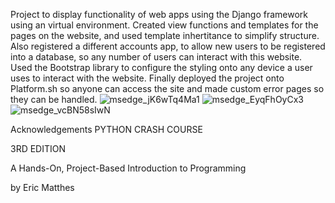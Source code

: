 Project to display functionality of web apps using the Django framework using an virtual environment.
Created view functions and templates for the pages on the website, and used template inhertitance to simplify structure.
Also registered a different accounts app, to allow new users to be registered into a database, so any number of users can interact with this website.
Used the Bootstrap library to configure the styling onto any device a user uses to interact with the website. 
Finally deployed the project onto Platform.sh so anyone can access the site and made custom error pages so they can be handled.
![msedge_jK6wTq4Ma1](https://github.com/MiteshPat/Blog/assets/41588229/ecc9aef6-11d8-4d18-8436-a122e3b65dd7)
![msedge_EyqFhOyCx3](https://github.com/MiteshPat/Blog/assets/41588229/420a3964-bfe8-4672-8984-fdbe561780d4)
![msedge_vcBN58sIwN](https://github.com/MiteshPat/Blog/assets/41588229/6e328a9a-265e-4759-96c7-17524654cc80)

Acknowledgements PYTHON CRASH COURSE

3RD EDITION

A Hands-On, Project-Based Introduction to Programming

by Eric Matthes
